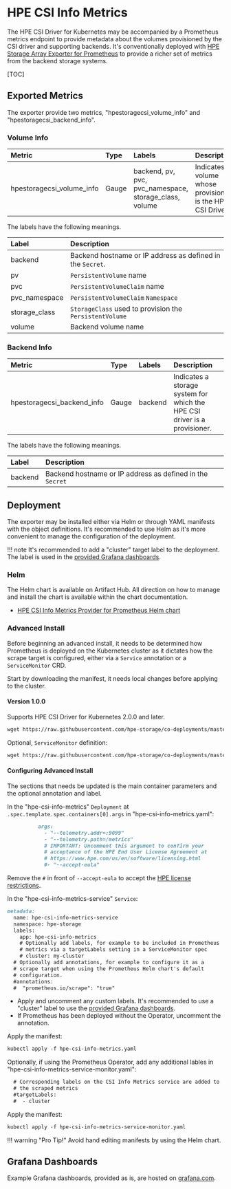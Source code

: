 # HPE CSI Info Metrics

The HPE CSI Driver for Kubernetes may be accompanied by a Prometheus metrics endpoint to provide metadata about the volumes provisioned by the CSI driver and supporting backends. It's conventionally deployed with [HPE Storage Array Exporter for Prometheus](https://hpe-storage.github.io/array-exporter) to provide a richer set of metrics from the backend storage systems.

[TOC]

## Exported Metrics

The exporter provide two metrics, "hpestoragecsi_volume_info" and "hpestoragecsi_backend_info".

### Volume Info

| Metric | Type | Labels | Description |
| :------------------------ | :---- | :----------------------------------------------------- | :---------------------------------------------------------- |
| hpestoragecsi_volume_info | Gauge | backend, pv, pvc, pvc_namespace, storage_class, volume | Indicates a volume whose provisioner is the HPE CSI Driver. |

The labels have the following meanings.

| Label | Description |
| :------------ | :--------------------------------------------------------- |
| backend       | Backend hostname or IP address as defined in the `Secret`. |
| pv            | `PersistentVolume` name                                    |
| pvc           | `PersistentVolumeClaim` name                               |
| pvc_namespace | `PersistentVolumeClaim` `Namespace`                        |
| storage_class | `StorageClass` used to provision the `PersistentVolume`    |
| volume        | Backend volume name                                        |

### Backend Info

| Metric | Type | Labels | Description |
| :------------------------- | :----- | :------ | :------------------------------------------------------------------------ |
| hpestoragecsi_backend_info | Gauge  | backend | Indicates a storage system for which the HPE CSI driver is a provisioner. |

The labels have the following meanings.

| Label | Description |
| :------ | :-------------------------------------------------------- |
| backend | Backend hostname or IP address as defined in the `Secret` |

## Deployment

The exporter may be installed either via Helm or through YAML manifests with the object definitions. It's recommended to use Helm as it's more convenient to manage the configuration of the deployment.

!!! note
    It's recommended to add a "cluster" target label to the deployment. The label is used in the [provided Grafana dashboards](https://grafana.com/orgs/hpestorage/dashboards).

### Helm

The Helm chart is available on Artifact Hub. All direction on how to manage and install the chart is available within the chart documentation.

- [HPE CSI Info Metrics Provider for Prometheus Helm chart](https://artifacthub.io/packages/helm/hpe-storage/hpe-csi-info-metrics)

### Advanced Install

Before beginning an advanced install, it needs to be determined how Prometheus is deployed on the Kubernetes cluster as it dictates how the scrape target is configured, either via a `Service` annotation or a `ServiceMonitor` CRD.

Start by downloading the manifest, it needs local changes before applying to the cluster.

#### Version 1.0.0

Supports HPE CSI Driver for Kubernetes 2.0.0 and later.

```markdown
wget https://raw.githubusercontent.com/hpe-storage/co-deployments/master/yaml/csi-info-metrics/v1.0.0/hpe-csi-info-metrics.yaml
```

Optional, `ServiceMonitor` definition:

```markdown
wget https://raw.githubusercontent.com/hpe-storage/co-deployments/master/yaml/csi-info-metrics/v1.0.0/hpe-csi-info-metrics-service-monitor.yaml
```

#### Configuring Advanced Install

The sections that needs be updated is the main container parameters and the optional annotation and label.

In the "hpe-csi-info-metrics" `Deployment` at `.spec.template.spec.containers[0].args` in "hpe-csi-info-metrics.yaml":

```markdown
          args:
            - "--telemetry.addr=:9099"
            - "--telemetry.path=/metrics"
            # IMPORTANT: Uncomment this argument to confirm your
            # acceptance of the HPE End User License Agreement at
            # https://www.hpe.com/us/en/software/licensing.html
            #- "--accept-eula"
```

Remove the `#` in front of `--accept-eula` to accept the [HPE license restrictions](https://www.hpe.com/us/en/software/licensing.html).

In the "hpe-csi-info-metrics-service" `Service`:

```markdown
metadata:
  name: hpe-csi-info-metrics-service
  namespace: hpe-storage
  labels:
    app: hpe-csi-info-metrics
    # Optionally add labels, for example to be included in Prometheus
    # metrics via a targetLabels setting in a ServiceMonitor spec
    # cluster: my-cluster
  # Optionally add annotations, for example to configure it as a
  # scrape target when using the Prometheus Helm chart's default
  # configuration.
  #annotations:
  #  "prometheus.io/scrape": "true"
```

- Apply and uncomment any custom labels. It's recommended to use a "cluster" label to use the [provided Grafana dashboards](https://grafana.com/orgs/hpestorage/dashboards).
- If Prometheus has been deployed without the Operator, uncomment the annotation.

Apply the manifest:

```markdown
kubectl apply -f hpe-csi-info-metrics.yaml
```

Optionally, if using the Prometheus Operator, add any additional lables in "hpe-csi-info-metrics-service-monitor.yaml":

```markdown
  # Corresponding labels on the CSI Info Metrics service are added to
  # the scraped metrics
  #targetLabels:
  #  - cluster
```

Apply the manifest:

```markdown
kubectl apply -f hpe-csi-info-metrics-service-monitor.yaml
```

!!! warning "Pro Tip!"
    Avoid hand editing manifests by using the Helm chart.

## Grafana Dashboards

Example Grafana dashboards, provided as is, are hosted on [grafana.com](https://grafana.com/orgs/hpestorage/dashboards).
